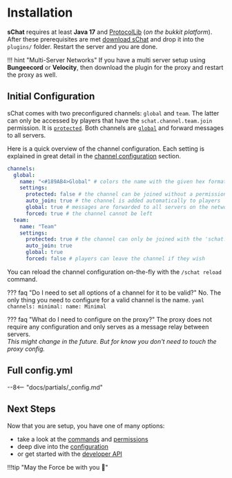 # Installation

**sChat** requires at least **Java 17** and [ProtocolLib][ProtocolLib] (*on the bukkit platform*).  
After these prerequisites are met [download sChat][download] and drop it into the `plugins/` folder. Restart the server and you are done.

!!! hint "Multi-Server Networks"
    If you have a multi server setup using **Bungeecord** or **Velocity**, then download the plugin for the proxy and restart the proxy as well.

## Initial Configuration

sChat comes with two preconfigured channels: `global` and `team`. The latter can only be accessed by players that have the `schat.channel.team.join` permission.
It is [`protected`][config-protected]. Both channels are [`global`][config-global] and forward messages to all servers.

Here is a quick overview of the channel configuration. Each setting is explained in great detail in the [channel configuration][configuration-channel] section.

```yaml title="Global Channel Config"
channels:
  global:
    name: "<#189AB4>Global" # colors the name with the given hex formatted color
    settings:
      protected: false # the channel can be joined without a permission
      auto_join: true # the channel is added automatically to players
      global: true # messages are forwarded to all servers on the network
      forced: true # the channel cannot be left
  team:
    name: "Team"
    settings:
      protected: true # the channel can only be joined with the 'schat.channel.team.join' permission
      auto_join: true
      global: true
      forced: false # players can leave the channel if they wish
```

You can reload the channel configuration on-the-fly with the `/schat reload` command.

??? faq "Do I need to set all options of a channel for it to be valid?"
    No.
    The only thing you need to configure for a valid channel is the name.
    ```yaml
    channels:
      minimal:
        name: Minimal
    ```

??? faq "What do I need to configure on the proxy?"
    The proxy does not require any configuration and only serves as a message relay between servers.  
    *This might change in the future. But for know you don't need to touch the proxy config.*

## Full config.yml

--8<-- "docs/partials/_config.md"

## Next Steps

Now that you are setup, you have one of many options:

- take a look at the [commands][commands] and [permissions][permissions]
- deep dive into the [configuration][configuration]
- or get started with the [developer API][api]

!!!tip "May the Force be with you :rocket:"

[api]: ../developer/
[commands]: commands/
[permissions]: permissions/
[configuration]: ../configuration/
[configuration-channel]: ../configuration/channels
[config-global]: ../configuration/channel#global
[config-protected]: ../configuration/channel#protected
[download]: https://github.com/sVoxelDev/sChat/releases/latest
[ProtocolLib]: https://www.spigotmc.org/resources/protocollib.1997/
